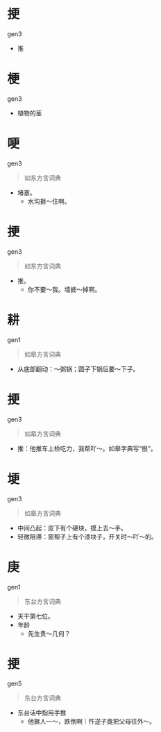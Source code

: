 # 挭
gen3
- 推

# 梗
gen3
- 植物的茎

# 哽
gen3
> 如东方言词典
- 堵塞。
  - 水沟捱～住啊。

# 挭
gen3
> 如东方言词典
- 推。
  - 你不要～我。墙捱～掉啊。

# 耕
gen1
> 如皋方言词典
- 从底部翻动：～粥锅；圆子下锅后要～下子。

# 挭
gen3
> 如皋方言词典
- 推：他推车上桥吃力，我帮吖～。如皋字典写“拫”。

# 埂
gen3
> 如皋方言词典
- 中间凸起：皮下有个硬块，摸上去～手。
- 轻微阻滞：窗帮子上有个漆块子，开关时～吖～的。

# 庚
gen1
> 东台方言词典
- 天干第七位。
- 年龄
  - 先生贵～几何？

# 挭
gen5
> 东台方言词典
- 东台话中指用手推
  - 他捱人一～，跌倒啊｜忤逆子竟把父母往外～。
